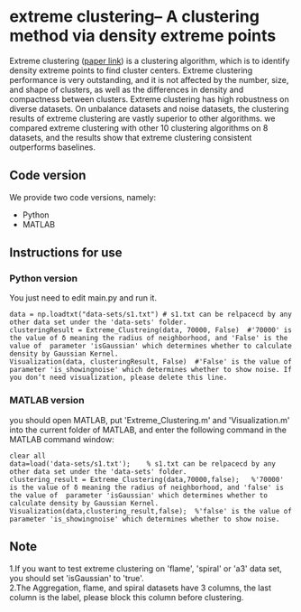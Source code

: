 # extreme clustering– A clustering method via density extreme points
Extreme clustering ([paper link](https://www.sciencedirect.com/science/article/pii/S0020025520306587)) is a clustering algorithm, which is to identify density extreme points to find cluster centers. Extreme clustering performance is very outstanding, and it is not affected by the number, size, and shape of clusters, as well as the differences in density and compactness between clusters. Extreme clustering has high robustness on diverse datasets. On unbalance datasets and noise datasets, the clustering results of extreme clustering are vastly superior to other algorithms. we compared extreme clustering with other 10 clustering algorithms on 8 datasets, and the results show that extreme clustering consistent outperforms baselines.
## Code version
We provide two code versions, namely: 
+ Python
+ MATLAB
## Instructions for use
### Python version
You just need to edit main.py and run it.
<pre><code>data = np.loadtxt("data-sets/s1.txt") # s1.txt can be relpacecd by any other data set under the 'data-sets' folder. 
clusteringResult = Extreme_Clustreing(data, 70000, False)  #'70000' is the value of δ meaning the radius of neighborhood, and 'False' is the value of  parameter 'isGaussian' which determines whether to calculate density by Gaussian Kernel.
Visualization(data, clusteringResult, False)  #'False' is the value of parameter 'is_showingnoise' which determines whether to show noise. If you don’t need visualization, please delete this line.
</code></pre>
### MATLAB version
you should open MATLAB, put 'Extreme_Clustering.m' and 'Visualization.m'  into the current folder of MATLAB, and enter the following command in the MATLAB command window:
<pre><code>clear all
data=load('data-sets/s1.txt');    % s1.txt can be relpacecd by any other data set under the 'data-sets' folder. 
clustering_result = Extreme_Clustering(data,70000,false);   %'70000' is the value of δ meaning the radius of neighborhood, and 'false' is the value of  parameter 'isGaussian' which determines whether to calculate density by Gaussian Kernel.
Visualization(data,clustering_result,false);  %'false' is the value of parameter 'is_showingnoise' which determines whether to show noise.
</code></pre>
## Note
1.If you want to test extreme clustering on 'flame', 'spiral' or 'a3' data set, you should set 'isGaussian' to 'true'.  
2.The Aggregation, flame, and spiral datasets have 3 columns, the last column is the label, please block this column before clustering.
